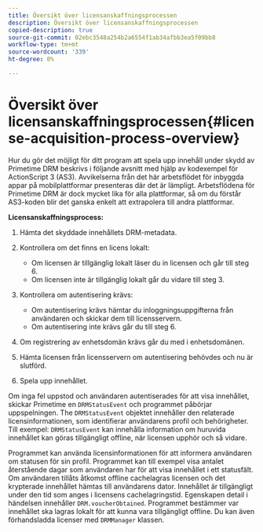 ```yaml
---
title: Översikt över licensanskaffningsprocessen
description: Översikt över licensanskaffningsprocessen
copied-description: true
source-git-commit: 02ebc3548a254b2a6554f1ab34afbb3ea5f09bb8
workflow-type: tm+mt
source-wordcount: '339'
ht-degree: 0%

---
```


# Översikt över licensanskaffningsprocessen{#license-acquisition-process-overview}

Hur du gör det möjligt för ditt program att spela upp innehåll under skydd av Primetime DRM beskrivs i följande avsnitt med hjälp av kodexempel för ActionScript 3 (AS3). Avvikelserna från det här arbetsflödet för inbyggda appar på mobilplattformar presenteras där det är lämpligt. Arbetsflödena för Primetime DRM är dock mycket lika för alla plattformar, så om du förstår AS3-koden blir det ganska enkelt att extrapolera till andra plattformar.

**Licensanskaffningsprocess:**

1. Hämta det skyddade innehållets DRM-metadata.
1. Kontrollera om det finns en licens lokalt:

   * Om licensen är tillgänglig lokalt läser du in licensen och går till steg 6.
   * Om licensen inte är tillgänglig lokalt går du vidare till steg 3.

1. Kontrollera om autentisering krävs:

   * Om autentisering krävs hämtar du inloggningsuppgifterna från användaren och skickar dem till licensservern.
   * Om autentisering inte krävs går du till steg 6.

1. Om registrering av enhetsdomän krävs går du med i enhetsdomänen.
1. Hämta licensen från licensservern om autentisering behövdes och nu är slutförd.
1. Spela upp innehållet.

Om inga fel uppstod och användaren autentiserades för att visa innehållet, skickar Primetime en `DRMStatusEvent` och programmet påbörjar uppspelningen. The `DRMStatusEvent` objektet innehåller den relaterade licensinformationen, som identifierar användarens profil och behörigheter. Till exempel: `DRMStatusEvent` kan innehålla information om huruvida innehållet kan göras tillgängligt offline, när licensen upphör och så vidare.

Programmet kan använda licensinformationen för att informera användaren om statusen för sin profil. Programmet kan till exempel visa antalet återstående dagar som användaren har för att visa innehållet i ett statusfält. Om användaren tillåts åtkomst offline cachelagras licensen och det krypterade innehållet hämtas till användarens dator. Innehållet är tillgängligt under den tid som anges i licensens cachelagringstid. Egenskapen detail i händelsen innehåller `DRM.voucherObtained`. Programmet bestämmer var innehållet ska lagras lokalt för att kunna vara tillgängligt offline. Du kan även förhandsladda licenser med `DRMManager` klassen.
